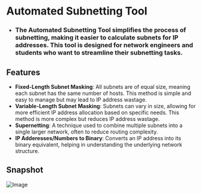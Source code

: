 # Automated Subnetting Tool
- ### The Automated Subnetting Tool simplifies the process of subnetting, making it easier to calculate subnets for IP addresses. This tool is designed for network engineers and students who want to streamline their subnetting tasks.

## Features
- **Fixed-Length Subnet Masking**: All subnets are of equal size, meaning each subnet has the same number of hosts. This method is simple and easy to manage but may lead to IP address wastage.
- **Variable-Length Subnet Masking**: Subnets can vary in size, allowing for more efficient IP address allocation based on specific needs. This method is more complex but reduces IP address wastage.
- **Supernetting**: A technique used to combine multiple subnets into a single larger network, often to reduce routing complexity.
- **IP Adderesses/Numbers to Binary**:  Converts an IP address into its binary equivalent, helping in understanding the underlying network structure.

## Snapshot
![Image](https://github.com/user-attachments/assets/dbdcc9ed-b931-47c6-8d8a-07416be6ada2)
